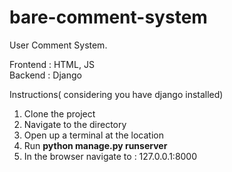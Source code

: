 # bare-comment-system

User Comment System.

Frontend : HTML, JS<br>
Backend : Django

Instructions( considering you have django installed)
1. Clone the project
2. Navigate to the directory
3. Open up a terminal at the location
4. Run <b>python manage.py runserver</b>
5. In the browser navigate to : 127.0.0.1:8000
